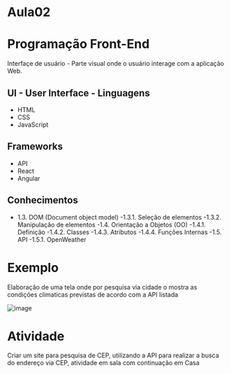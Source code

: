 # Aula02

# Programação Front-End
Interfaçe de usuário - Parte visual onde o usuário interage com a aplicação Web.

## UI - User Interface - Linguagens
- HTML
- CSS
- JavaScript

## Frameworks
- API
- React
- Angular

## Conhecimentos
- 1.3. DOM (Document object model)
  -1.3.1. Seleção de elementos
  -1.3.2. Manipulação de elementos
  -1.4. Orientação a Objetos (OO)
  -1.4.1. Definição
  -1.4.2. Classes
  -1.4.3. Atributos
  -1.4.4. Funções Internas
-1.5. API
  -1.5.1. OpenWeather

# Exemplo
Elaboração de uma tela onde por pesquisa via cidade o mostra as condições climaticas previstas de acordo com a API listada

![image](https://github.com/wellifabio/senai2024/assets/156427878/0d7eba57-187f-4b2c-96ae-4db0725fab30)

# Atividade
Criar um site para pesquisa de CEP, utilizando a API para realizar a busca do endereço via CEP, atividade em sala com continuação em Casa




